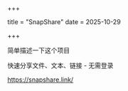 

+++

title = "SnapShare"
date = 2025-10-29

+++

简单描述一下这个项目

快速分享文件、文本、链接 - 无需登录

https://snapshare.link/

